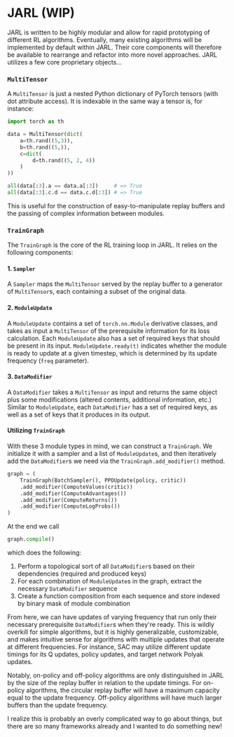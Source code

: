 # JARL (WIP)

JARL is written to be highly modular and allow for rapid prototyping of different RL algorithms.
Eventually, many existing algorithms will be implemented by default within JARL. Their core components will therefore be available to rearrange and refactor into more novel approaches.
JARL utilizes a few core proprietary objects...

### ```MultiTensor```

A ```MultiTensor``` is just a nested Python dictionary of PyTorch tensors (with dot attribute access). It is indexable in the same way a tensor is, for instance:

```python
import torch as th

data = MultiTensor(dict(
    a=th.rand((5,3)),
    b=th.rand((5,)),
    c=dict(
        d=th.rand((5, 2, 4))
    )
))

all(data[:3].a == data.a[:3])     # => True
all(data[:3].c.d == data.c.d[:3]) # => True
```

This is useful for the construction of easy-to-manipulate replay buffers and the passing of complex information between modules.

### ```TrainGraph```

The ```TrainGraph``` is the core of the RL training loop in JARL. It relies on the following components:

#### 1. ```Sampler```

A ```Sampler``` maps the ```MultiTensor``` served by the replay buffer to a generator of ```MultiTensor```s, each containing a subset of the original data.

#### 2. ```ModuleUpdate```

A ```ModuleUpdate``` contains a set of ```torch.nn.Module``` derivative classes, and takes as input a ```MultiTensor``` of the prerequisite information for its loss calculation. Each ```ModuleUpdate``` also has a set of required keys that should be present in its input. ```ModuleUpdate.ready(t)``` indicates whether the module is ready to update at a given timestep, which is determined by its update frequency (```freq``` parameter).

#### 3. ```DataModifier```

A ```DataModifier``` takes a ```MultiTensor``` as input and returns the same object plus some modifications (altered contents, additional information, etc.) Similar to ```ModuleUpdate```, each ```DataModifier``` has a set of required keys, as well as a set of keys that it produces in its output.

#### Utilizing ```TrainGraph```

With these 3 module types in mind, we can construct a ```TrainGraph```. We initialize it with a sampler and a list of ```ModuleUpdate```s, and then iteratively add the ```DataModifier```s we need via the ```TrainGraph.add_modifier()``` method.

```python
graph = (
    TrainGraph(BatchSampler(), PPOUpdate(policy, critic))
    .add_modifier(ComputeValues(critic))
    .add_modifier(ComputeAdvantages())
    .add_modifier(ComputeReturns())
    .add_modifier(ComputeLogProbs())
)
```

At the end we call 

```python
graph.compile()
```

which does the following:

1. Perform a topological sort of all ```DataModifier```s based on their dependencies (required and produced keys)
2. For each combination of ```ModuleUpdate```s in the graph, extract the necessary ```DataModifier``` sequence
3. Create a function composition from each sequence and store indexed by binary mask of module combination

From here, we can have updates of varying frequency that run only their necessary prerequisite ```DataModifier```s when they're ready. This is wildly overkill for simple algorithms, but it is highly generalizable, customizable, and makes intuitive sense for algorithms with multiple updates that operate at different frequencies. For instance, SAC may utilize different update timings for its Q updates, policy updates, and target network Polyak updates.

Notably, on-policy and off-policy algorithms are only distinguished in JARL by the size of the replay buffer in relation to the update timings. For on-policy algorithms, the circular replay buffer will have a maximum capacity equal to the update frequency. Off-policy algorithms will have much larger buffers than the update frequency.

I realize this is probably an overly complicated way to go about things, but there are so many frameworks already and I wanted to do something new!
